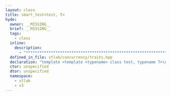 ```yaml
---
layout: class
title: smart_test<test, T>
hyde:
  owner: __MISSING__
  brief: __MISSING__
  tags:
    - class
  inline:
    description:
      - "***********************************************************************************************"
  defined_in_file: stlab/concurrency/traits.hpp
  declaration: "template <template <typename> class test, typename T>\nstruct stlab::smart_test;"
  ctor: unspecified
  dtor: unspecified
  namespace:
    - stlab
    - v3
---
```

